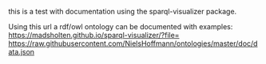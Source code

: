 this is a test with documentation using the sparql-visualizer package.

Using this url a rdf/owl ontology can be documented with examples: 
https://madsholten.github.io/sparql-visualizer/?file=
https://raw.githubusercontent.com/NielsHoffmann/ontologies/master/doc/data.json